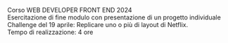 Corso WEB DEVELOPER FRONT END 2024 <br> 
Esercitazione di fine modulo con presentazione di un progetto individuale<br> 
Challenge del 19 aprile: Replicare uno o più di layout di Netflix.<br> 
Tempo di realizzazione: 4 ore

